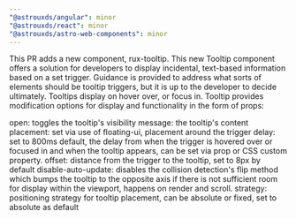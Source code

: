 ```yaml
---
"@astrouxds/angular": minor
"@astrouxds/react": minor
"@astrouxds/astro-web-components": minor
---
```


This PR adds a new component, rux-tooltip. This new Tooltip component offers a solution for developers to display incidental, text-based information based on a set trigger. Guidance is provided to address what sorts of elements should be tooltip triggers, but it is up to the developer to decide ultimately. Tooltips display on hover over, or focus in. Tooltip provides modification options for display and functionality in the form of props:

open: toggles the tooltip's visibility
message: the tooltip's content
placement: set via use of floating-ui, placement around the trigger
delay: set to 800ms default, the delay from when the trigger is hovered over or focused in and when the tooltip appears, can be set via prop or CSS custom property.
offset: distance from the trigger to the tooltip, set to 8px by default
disable-auto-update: disables the collision detection's flip method which bumps the tooltip to the opposite axis if there is not sufficient room for display within the viewport, happens on render and scroll.
strategy: positioning strategy for tooltip placement, can be absolute or fixed, set to absolute as default
